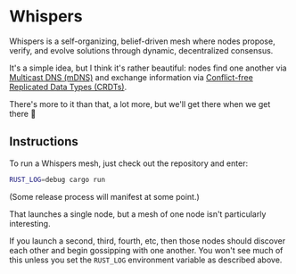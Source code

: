 # Whispers

Whispers is a self-organizing, belief-driven mesh where nodes propose, verify, and evolve solutions through dynamic, decentralized consensus.

It's a simple idea, but I think it's rather beautiful: nodes find one another via [Multicast DNS (mDNS)](https://en.wikipedia.org/wiki/Multicast_DNS) and exchange information via [Conflict-free Replicated Data Types (CRDTs)](https://en.wikipedia.org/wiki/Conflict-free_replicated_data_type).

There's more to it than that, a lot more, but we'll get there when we get there 🙂

## Instructions

To run a Whispers mesh, just check out the repository and enter:

```bash
RUST_LOG=debug cargo run
```

(Some release process will manifest at some point.)

That launches a single node, but a mesh of one node isn't particularly interesting.

If you launch a second, third, fourth, etc, then those nodes should discover each other and begin gossipping with one another. You won't see much of this unless you set the `RUST_LOG` environment variable as described above.
